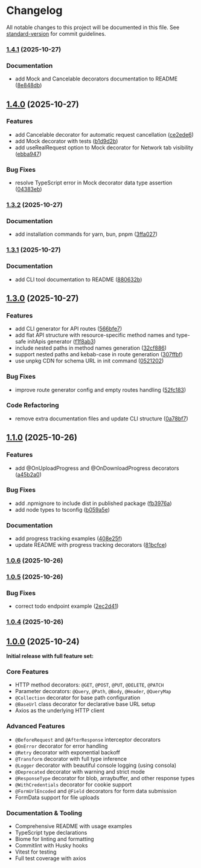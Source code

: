 # Changelog

All notable changes to this project will be documented in this file. See [standard-version](https://github.com/conventional-changelog/standard-version) for commit guidelines.

### [1.4.1](https://github.com/emilov2501/restify/compare/v1.4.0...v1.4.1) (2025-10-27)


### Documentation

* add Mock and Cancelable decorators documentation to README ([8e848db](https://github.com/emilov2501/restify/commit/8e848db6ca592ce33bc63bce8d51d50b19544812))

## [1.4.0](https://github.com/emilov2501/restify/compare/v1.3.2...v1.4.0) (2025-10-27)


### Features

* add Cancelable decorator for automatic request cancellation ([ce2ede6](https://github.com/emilov2501/restify/commit/ce2ede63b500343708285a838a4134fbe1ea5511))
* add Mock decorator with tests ([b1d9d2b](https://github.com/emilov2501/restify/commit/b1d9d2bc9485b928dd436606268853479d10ef48))
* add useRealRequest option to Mock decorator for Network tab visibility ([ebba947](https://github.com/emilov2501/restify/commit/ebba947e7fcb069698bee8f9ecb7788409b361b3))


### Bug Fixes

* resolve TypeScript error in Mock decorator data type assertion ([04383eb](https://github.com/emilov2501/restify/commit/04383eb07e3960222dcedb3f37511b8a86a8210d))

### [1.3.2](https://github.com/emilov2501/restify/compare/v1.3.1...v1.3.2) (2025-10-27)


### Documentation

* add installation commands for yarn, bun, pnpm ([3ffa027](https://github.com/emilov2501/restify/commit/3ffa027ef46052408304afd117193ee4c7346b12))

### [1.3.1](https://github.com/emilov2501/restify/compare/v1.3.0...v1.3.1) (2025-10-27)


### Documentation

* add CLI tool documentation to README ([880632b](https://github.com/emilov2501/restify/commit/880632be059d148889682eac74544d27ba4e5ff4))

## [1.3.0](https://github.com/emilov2501/restify/compare/v1.1.0...v1.3.0) (2025-10-27)


### Features

* add CLI generator for API routes ([566bfe7](https://github.com/emilov2501/restify/commit/566bfe7517ca4ddb5ca56c929c0f61a4df48d79b))
* add flat API structure with resource-specific method names and type-safe initApis generator ([f1f8ab3](https://github.com/emilov2501/restify/commit/f1f8ab394569db9025bc4db1a4afcc3cb80a3911))
* include nested paths in method names generation ([32cf886](https://github.com/emilov2501/restify/commit/32cf88655f3bd8661e08adc8d5e0fcc33b590fae))
* support nested paths and kebab-case in route generation ([307ffbf](https://github.com/emilov2501/restify/commit/307ffbf2c9cd221f8063ebbf0e978f8f29bebe53))
* use unpkg CDN for schema URL in init command ([0521202](https://github.com/emilov2501/restify/commit/0521202c082e327489742ebe4ccb81ae830a977e))


### Bug Fixes

* improve route generator config and empty routes handling ([52fc183](https://github.com/emilov2501/restify/commit/52fc183e27d1095756f70058786feb0cf5d87821))


### Code Refactoring

* remove extra documentation files and update CLI structure ([0a78bf7](https://github.com/emilov2501/restify/commit/0a78bf74880e6fccdcc21b24db027ce918fb242a))

## [1.1.0](https://github.com/emilov2501/restify/compare/v1.0.6...v1.1.0) (2025-10-26)


### Features

* add @OnUploadProgress and @OnDownloadProgress decorators ([a45b2a0](https://github.com/emilov2501/restify/commit/a45b2a09d4aec89ae1e5d610954386eaa62f3485))


### Bug Fixes

* add .npmignore to include dist in published package ([fb3976a](https://github.com/emilov2501/restify/commit/fb3976adf52fef8be6081e251d36e1b40f284129))
* add node types to tsconfig ([b059a5e](https://github.com/emilov2501/restify/commit/b059a5eb7d6f3219af0698436f7a613fffb0d52d))


### Documentation

* add progress tracking examples ([408e25f](https://github.com/emilov2501/restify/commit/408e25f39d85b6f09940b4a9f3f8f0969bb5f298))
* update README with progress tracking decorators ([81bcfce](https://github.com/emilov2501/restify/commit/81bcfce0c01135c09530f2d6e7ad243ffcec7669))

### [1.0.6](https://github.com/emilov2501/restify/compare/v1.0.5...v1.0.6) (2025-10-26)

### [1.0.5](https://github.com/emilov2501/restify/compare/v1.0.4...v1.0.5) (2025-10-26)


### Bug Fixes

* correct todo endpoint example ([2ec2d41](https://github.com/emilov2501/restify/commit/2ec2d41182b5a358b54b5ddc54f375a3cb176f83))

### [1.0.4](https://github.com/emilov2501/restify/compare/v1.0.0...v1.0.4) (2025-10-26)

## [1.0.0](https://github.com/emilov2501/restify/releases/tag/v1.0.0) (2025-10-24)

**Initial release with full feature set:**

### Core Features
- HTTP method decorators: `@GET`, `@POST`, `@PUT`, `@DELETE`, `@PATCH`
- Parameter decorators: `@Query`, `@Path`, `@Body`, `@Header`, `@QueryMap`
- `@Collection` decorator for base path configuration
- `@BaseUrl` class decorator for declarative base URL setup
- Axios as the underlying HTTP client

### Advanced Features
- `@BeforeRequest` and `@AfterResponse` interceptor decorators
- `@OnError` decorator for error handling
- `@Retry` decorator with exponential backoff
- `@Transform` decorator with full type inference
- `@Logger` decorator with beautiful console logging (using consola)
- `@Deprecated` decorator with warning and strict mode
- `@ResponseType` decorator for blob, arraybuffer, and other response types
- `@WithCredentials` decorator for cookie support
- `@FormUrlEncoded` and `@Field` decorators for form data submission
- FormData support for file uploads

### Documentation & Tooling
- Comprehensive README with usage examples
- TypeScript type declarations
- Biome for linting and formatting
- Commitlint with Husky hooks
- Vitest for testing
- Full test coverage with axios
